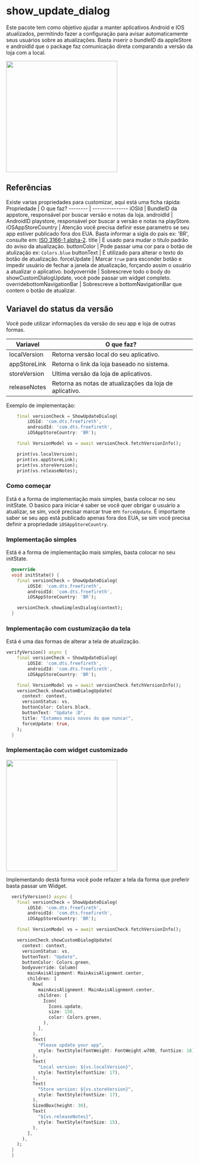 # show_update_dialog

Este pacote tem como objetivo ajudar a manter aplicativos Android e IOS atualizados, permitindo fazer a configuração para avisar automaticamente seus usuários sobre as atualizações.
Basta inserir o bundleID da appleStore e  androidId que o package faz comunicação direta comparando a versão da loja com a local. 

[<img src="https://github.com/marcelo380/show_update_dialog/blob/main/readme_resources/sc01.png?raw=true" width="300"/>](https://github.com/marcelo380/show_update_dialog/blob/main/readme_resources/sc01.png?raw=true)
## Referências 

Existe varias propriedades para customizar, aqui está uma ficha rápida:
Propriedade  | O que faz?
--------  | ---------------
iOSId      | BundleID da appstore, responsável por buscar versão e notas da loja.
androidId   | AndroidID playstore, responsável por buscar a versão e notas na playStore.
iOSAppStoreCountry     | Atenção você precisa definir esse parametro se seu app estiver publicado fora dos EUA. Basta informar a sigla do pais ex: 'BR', consulte em:  [ISO 3166-1 alpha-2](https://en.wikipedia.org/wiki/ISO_3166-1_alpha-2).
title     | É usado para mudar o titulo padrão do aviso da atualização.
buttonColor     | Pode passar uma cor para o botão de atulização ex: `Colors.blue`
buttonText     | É utilizado para alterar o  texto do botão de atualização.
forceUpdate    | Marcar `true` para esconder botão e impedir usuário de fechar a janela de atualização, forçando assim o usuário a atualizar o aplicativo. 
bodyoverride     | Sobrescreve todo o body do showCustomDialogUpdate, você pode passar um widget completo. 
overridebottomNavigationBar    | Sobrescreve a bottomNavigationBar que contem o botão de atualizar. 


## Variavel do status da versão

Você pode utilizar informações da versão do seu app e loja de outras formas.

Variavel |  O que faz?
-------- | ---------------
localVersion    | Retorna versão local do seu aplicativo.
appStoreLink    | Retorna o link da loja baseado no sistema.
storeVersion    | Ultima versão da loja de aplicativos.
releaseNotes    | Retorna as notas de atualizações da loja de aplicativo.

Exemplo de implementação:

```dart
    final versionCheck = ShowUpdateDialog(
        iOSId: 'com.dts.freefireth',
        androidId: 'com.dts.freefireth',
        iOSAppStoreCountry: 'BR');

    final VersionModel vs = await versionCheck.fetchVersionInfo();

    print(vs.localVersion);
    print(vs.appStoreLink);
    print(vs.storeVersion);
    print(vs.releaseNotes);
```






### Como começar


Está é a forma de implementação mais simples, basta colocar no seu initState. O basico para iniciar é saber se você quer obrigar o usuário a atualizar, se sim, você precisar marcar true em `forceUpdate`. É importante saber se seu app está publicado apenas fora dos EUA, se sim você precisa definir a propriedade `iOSAppStoreCountry`.




### Implementação simples

Está é a forma de implementação mais simples, basta colocar no seu initState.
```dart
  @override
  void initState() {
    final versionCheck = ShowUpdateDialog(
        iOSId: 'com.dts.freefireth',
        androidId: 'com.dts.freefireth',
        iOSAppStoreCountry: 'BR');

    versionCheck.showSimplesDialog(context);
  }
```


### Implementação com custumização da tela

Está é uma das formas de alterar a tela de atualização. 
```dart
verifyVersion() async {
    final versionCheck = ShowUpdateDialog(
        iOSId: 'com.dts.freefireth',
        androidId: 'com.dts.freefireth',
        iOSAppStoreCountry: 'BR');

    final VersionModel vs = await versionCheck.fetchVersionInfo();
    versionCheck.showCustomDialogUpdate(
      context: context,
      versionStatus: vs,
      buttonColor: Colors.black,
      buttonText: "Update :D",
      title: "Estamos mais novos do que nunca!",
      forceUpdate: true,
    );
  }
```

### Implementação com widget customizado
[<img src="https://github.com/marcelo380/show_update_dialog/blob/main/readme_resources/sc02.png?raw=true" width="300"/>](https://github.com/marcelo380/show_update_dialog/blob/main/readme_resources/sc02.png?raw=true)


Implementando destá forma você pode refazer a tela da forma que preferir basta passar um Widget.
```dart
  verifyVersion() async {
    final versionCheck = ShowUpdateDialog(
        iOSId: 'com.dts.freefireth',
        androidId: 'com.dts.freefireth',
        iOSAppStoreCountry: 'BR');

    final VersionModel vs = await versionCheck.fetchVersionInfo();

    versionCheck.showCustomDialogUpdate(
      context: context,
      versionStatus: vs,
      buttonText: "Update",
      buttonColor: Colors.green,
      bodyoverride: Column(
        mainAxisAlignment: MainAxisAlignment.center,
        children: [
          Row(
            mainAxisAlignment: MainAxisAlignment.center,
            children: [
              Icon(
                Icons.update,
                size: 150,
                color: Colors.green,
              ),
            ],
          ),
          Text(
            "Please update your app",
            style: TextStyle(fontWeight: FontWeight.w700, fontSize: 18),
          ),
          Text(
            "Local version: ${vs.localVersion}",
            style: TextStyle(fontSize: 17),
          ),
          Text(
            "Store version: ${vs.storeVersion}",
            style: TextStyle(fontSize: 17),
          ),
          SizedBox(height: 30),
          Text(
            "${vs.releaseNotes}",
            style: TextStyle(fontSize: 15),
          ),
        ],
      ),
    );
  }
  }
```
